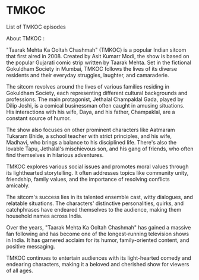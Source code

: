 # TMKOC
List of TMKOC episodes


About TMKOC : 

"Taarak Mehta Ka Ooltah Chashmah" (TMKOC) is a popular Indian sitcom that first aired in 2008. Created by Asit Kumarr Modi, the show is based on the popular Gujarati comic strip written by Taarak Mehta. Set in the fictional Gokuldham Society in Mumbai, TMKOC follows the lives of its diverse residents and their everyday struggles, laughter, and camaraderie.

The sitcom revolves around the lives of various families residing in Gokuldham Society, each representing different cultural backgrounds and professions. The main protagonist, Jethalal Champaklal Gada, played by Dilip Joshi, is a comical businessman often caught in amusing situations. His interactions with his wife, Daya, and his father, Champaklal, are a constant source of humor.

The show also focuses on other prominent characters like Aatmaram Tukaram Bhide, a school teacher with strict principles, and his wife, Madhavi, who brings a balance to his disciplined life. There's also the lovable Tapu, Jethalal's mischievous son, and his gang of friends, who often find themselves in hilarious adventures.

TMKOC explores various social issues and promotes moral values through its lighthearted storytelling. It often addresses topics like community unity, friendship, family values, and the importance of resolving conflicts amicably.

The sitcom's success lies in its talented ensemble cast, witty dialogues, and relatable situations. The characters' distinctive personalities, quirks, and catchphrases have endeared themselves to the audience, making them household names across India.

Over the years, "Taarak Mehta Ka Ooltah Chashmah" has gained a massive fan following and has become one of the longest-running television shows in India. It has garnered acclaim for its humor, family-oriented content, and positive messaging.

TMKOC continues to entertain audiences with its light-hearted comedy and endearing characters, making it a beloved and cherished show for viewers of all ages.
